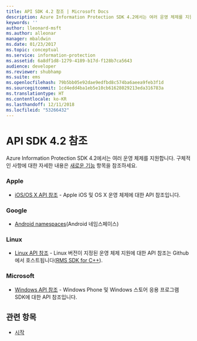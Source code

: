 ```yaml
---
title: API SDK 4.2 참조 | Microsoft Docs
description: Azure Information Protection SDK 4.2에서는 여러 운영 체제를 지원합니다. 여기에는 Android, iOS, OS X, Linux, Windows Phone 및 Windows Store가 포함됩니다.
keywords: ''
author: lleonard-msft
ms.author: alleonar
manager: mbaldwin
ms.date: 01/23/2017
ms.topic: conceptual
ms.service: information-protection
ms.assetid: 6a8df1d8-1279-4189-b17d-f128b7ca5643
audience: developer
ms.reviewer: shubhamp
ms.suite: ems
ms.openlocfilehash: 79b5bb05e92dae9edfbd8c574ba6aeea9feb3f1d
ms.sourcegitcommit: 1cd4edd4ba1eb5e10cb61628029213eda316783a
ms.translationtype: HT
ms.contentlocale: ko-KR
ms.lasthandoff: 12/11/2018
ms.locfileid: "53266432"
---
```

# <a name="api-sdk-42-reference"></a>API SDK 4.2 참조

Azure Information Protection SDK 4.2에서는 여러 운영 체제를 지원합니다. 구체적인 사항에 대한 자세한 내용은 [새로운 기능](release-notes.md) 항목을 참조하세요.

### <a name="apple"></a>Apple
- [iOS/OS X API 참조](https://msdn.microsoft.com/library/dn758306.aspx) - Apple iOS 및 OS X 운영 체제에 대한 API 참조입니다.

### <a name="google"></a>Google
- [Android namespaces](https://msdn.microsoft.com/library/dn758245.aspx)(Android 네임스페이스)

### <a name="linux"></a>Linux
- [Linux API 참조](linux-c-api-reference.md) - Linux 버전이 지정된 운영 체제 지원에 대한 API 참조는 Github에서 호스트됩니다([RMS SDK for C++](https://azuread.github.io/rms-sdk-for-cpp/annotated.html)).

### <a name="microsoft"></a>Microsoft
- [Windows API 참조](https://msdn.microsoft.com/library/dn891914.aspx) - Windows Phone 및 Windows 스토어 응용 프로그램 SDK에 대한 API 참조입니다.

## <a name="related-topics"></a>관련 항목

* [시작](get-started.md)
